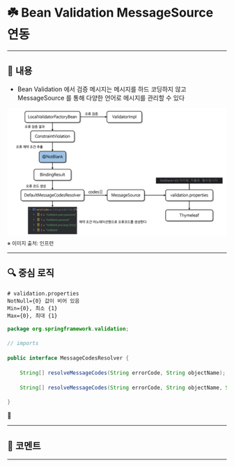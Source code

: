 # ☘️ Bean Validation MessageSource 연동

---

## 📖 내용

- Bean Validation 에서 검증 메시지는 메시지를 하드 코딩하지 않고 MessageSource 를 통해 다양한 언어로 메시지를 관리할 수 있다

![image_1.png](image_1.png)
<sub>※ 이미지 출처: 인프런</sub>

---
## 🔍 중심 로직

```properties
# validation.properties
NotNull={0} 값이 비어 있음
Min={0}, 최소 {1}
Max={0}, 최대 {1}
```

```java
package org.springframework.validation;

// imports

public interface MessageCodesResolver {

	String[] resolveMessageCodes(String errorCode, String objectName);

	String[] resolveMessageCodes(String errorCode, String objectName, String field, @Nullable Class<?> fieldType);

}
```

📌

---

## 💬 코멘트

---
